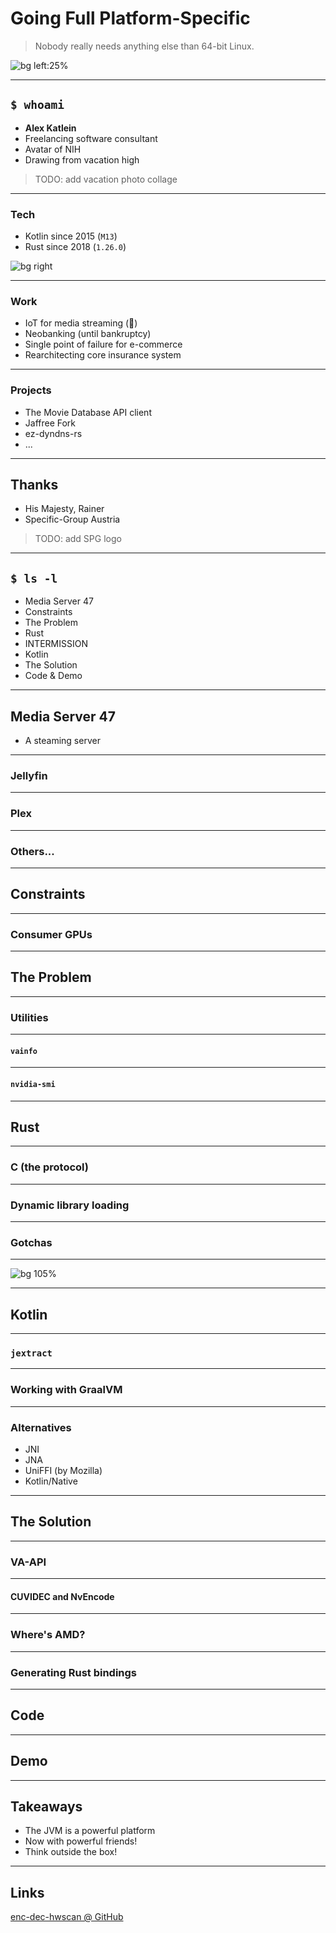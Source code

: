 # Going Full Platform-Specific

> Nobody really needs anything else than 64-bit Linux.

![bg left:25%](./images/korea-palace-nature.png)

<!--
At least until we get some proper consumer ARM hardware other
than those godawful "Copilot PCs"

Original "quote" was: This shit's gonna have Rust in it.
Allegedly Deadpool said that.
-->

---

## `$ whoami`

- __Alex Katlein__
- Freelancing software consultant
- Avatar of NIH
- Drawing from vacation high

<!--
Spent most of my career doing consulting work, except one small exception where
I actual worked for the same company that paid my salary.
Nowadays I mainly do software architecture but I'm a coder at heart.
-->

> TODO: add vacation photo collage

---

### Tech

- Kotlin since 2015 (`M13`)
- Rust since 2018 (`1.26.0`)

![bg right](./images/kotlin-and-rust.png)

<!--
Standout features:
  - Kotlin
    - lateinit keyword (basically it's you knowing more than the compiler)
    - current visibility rules (which are simple but sometimes not enough)
      (there's currently a huge debate about additional rules on YouTrack)
  - Rust
    - main can return Result (no more need to create a wrapper for your)
      (actual main function which just adds boilerplate)
    - nicer match bindings for Option (no more requirement to specify)
      (variants as references)
-->

---

### Work

- IoT for media streaming (🚄)
- Neobanking (until bankruptcy)
- Single point of failure for e-commerce
- Rearchitecting core insurance system

<!--
Just a small excerpt and overview:

- IoT
  - Basically treated trains like huge IoT devices
  - Had to contend with bad network infrastructure in Germany
  - Clever caching and batching required for monitoring data
- Neobanking
  - For gamers 🤪
  - Spent more time debugging external core banking system
    than anything else
- e-commerce
  - Team ran the reverse proxy for the entire platform
  - 1/2 hour of outage was a loss of 2 million EUR
- Core Insurance System
  - Project was sadly cancelled before we could really get started
  - Although we did get some major observability and deployment wins
-->

---

### Projects

- The Movie Database API client
- Jaffree Fork
- ez-dyndns-rs
- ...

<!--
Most of my project seem to stem from Media Server 47, which is
the reason for this talk. Kinda fits the pattern TBH.

Jaffree is an FFmpeg API for JVM (wraps the ffmpeg executable).
Hostile fork because of fundamental differences between original creator
and me.
-->

---

## Thanks

- His Majesty, Rainer
- Specific-Group Austria

> TODO: add SPG logo

---

## `$ ls -l`

- Media Server 47
- Constraints
- The Problem
- Rust
- INTERMISSION
- Kotlin
- The Solution
- Code & Demo

---

## Media Server 47

- A steaming server

<!-- main goals, ease of setup, autodetect everything -->
<!-- why??? low barrier to entry, trying new stuff -->

---

### Jellyfin

<!-- encoding capabilities, esp jellyfin-ffmpeg -->
<!-- mention .NET (bleh) -->

<!-- add jellyfin screenshot, stylized -->

---

### Plex

<!-- full media consumption platform for the home user -->
<!-- but hostile to the customer, e.g. registration required for HW transcoding -->

<!-- add plex promo art -->

---

### Others...

<!-- e.g. Emby, etc... -->

---

## Constraints

<!-- limited computing power -->
<!-- limited storage -->
<!-- hard requirement for faster than real time transcoding -->

---

### Consumer GPUs

<!-- Nvidia best -->
<!-- AMD catching up -->
<!-- Intel most common due to iGPUs -->

<!-- add GPU vendor graphics -->

---

## The Problem

<!-- detection of transcoding capabilities, manual config not acceptable -->
<!-- ask the transcoding hardware -->

---

### Utilities

<!-- provided by driver or extra packages -->
<!-- varying levels of usefulness -->

---

#### `vainfo`

<!-- complicated parsing required -->

---

#### `nvidia-smi`

<!-- output very limited, requires LUT -->
<!-- LUT is a PITA -->

---

## Rust

<!-- what is it -->
<!-- why is it appealing -->

---

### C (the protocol)

<!-- C not as a programming language but as a protocol -->
<!-- static or dynamic compilation -->

---

### Dynamic library loading

<!-- why is it preferable here -->
<!-- patterns -->

---

### Gotchas

<!-- working with native C structs -->
<!-- exposing native C structs -->
<!-- cleanup of memory -->

---

![bg 105%](./images/intermission-upscaled.png)

<!-- insert bollywood intermission text here -->

---

## Kotlin

<!-- full interop with the JVM ecosystem -->
<!-- need this for GraalVM -->
<!-- oh, and the Java Foreign Function and Memory Access API -->

---

### `jextract`

<!-- requires C header -->
<!-- produces base output -->

---

### Working with GraalVM

<!-- Use of a supporting framework advisable, e.g. Quarkus -->
<!-- Some static init gotchas, esp. for MethodHandle -->

---

### Alternatives

- JNI
- JNA
- UniFFI (by Mozilla)
- Kotlin/Native

<!--
- JNI
  - unsound memory model
  - clunky API
- JNA
  - prohibitively reflection heavy (not possible to get it work with GraalVM)
  - large runtime overhead
- UniFFI
  - already got an interface language: C
  - unsound resource management
- Kotlin/Native
  - don't want another garbage collector
  - when do I execute the GC?

Rust allows me to use the lingua franca of the OS, C, and brings a highly
optimized memory management model which lets me focus on the fun parts.
-->

---

## The Solution

<!-- let's ask the GPU vendor -->
<!-- and by that I mean we ask the native transcoding libraries -->

---

### VA-API

<!-- vaapi headers are easy to come by -->
<!-- well documented -->
<!-- have to enumerate the available device files yourself -->

---

#### CUVIDEC and NvEncode

<!-- two different styles of APIs (one C based, the other C++) -->
<!-- cuda headers not included by default, and licensed differently -->
<!-- powerful API, explain floating CUDA contexts -->

---

### Where's AMD?

<!-- actually covered by VAAPI -->
<!-- powerful opensource driver included in Linux kernel -->
<!-- mention inferior proprietary driver (only for specific use cases) -->

---

### Generating Rust bindings

<!-- mention required filtering of functions and structs -->
<!-- explain a bit about macros to handle calling and error handling -->

---

## Code

<!-- TODO: lead through code -->
<!-- start with going through the project structure -->
<!-- then the Rust code, choose one or two functions as examples -->
<!-- go through JVM bindings, jextract output, own workarounds -->
<!-- go through mapping to JVM types -->
<!-- explain final GraalVM build using Quarkus -->

---

## Demo

<!-- show off locally, via SSH on BEAST, and via SSH on SteamDeck -->
<!-- TODO: prepare video in advance in case something goes tits-up during the demo -->

---

## Takeaways

- The JVM is a powerful platform
- Now with powerful friends!
- Think outside the box!

---

## Links

[enc-dec-hwscan @ GitHub](https://github.com/v47-io/enc-dec-hwscan)
<!-- links to project on github -->
<!-- links to helpful resources (one or two) -->
